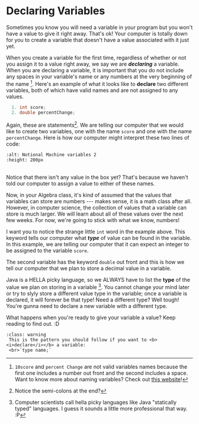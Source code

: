 Declaring Variables
====================================

Sometimes you know you will need a variable in your program but you won't have a value to give it right away. That's ok! Your computer is totally down for you to create a variable that doesn't have a value associated with it just yet.

When you create a variable for the first time, regardless of whether or not you assign it to a value right away, we say we are <b><i>declaring</i></b> a variable. When you are declaring a variable, it is important that you do not include any spaces in your variable's name or any numbers at the very beginning of the name [^*]. Here's an example of what it looks like to <b>declare</b> two different variables, both of which have valid names and are not assigned to any values.

```Java
  1. int score;
  2. double percentChange;
```
Again, these are statements[^**]. We are telling our computer that we would like to create two variables, one with the name `score` and one with the name `percentChange`. Here is how our computer might interpret these two lines of code:

```{image} https://media.giphy.com/media/O0Dbaz4AjhthzQ508L/giphy.gif
:alt: Notional Machine variables 2
:height: 200px
```
<br>Notice that there isn't any value in the box yet? That's because we haven't told our computer to assign a value to either of these names.

Now, in your Algebra class, it's kind of assumed that the values that variables can store are numbers --- makes sense, it is a math class after all. However, in computer science, the collection of values that a variable can store is much larger. We will learn about all of these values over the next few weeks. For now, we're going to stick with what we know, numbers!

I want you to notice the strange little `int` word in the example above. This keyword tells our computer what <b><i>type</i></b> of value can be found in the variable. In this example, we are telling our computer that it can expect an integer to be assigned to the variable `score`.

The second variable has the keyword `double` out front and this is how we tell our computer that we plan to store a decimal value in a variable.

Java is a HELLA picky language, so we ALWAYS have to list the <b>type</b> of the value we plan on storing in a variable [^***]. You cannot change your mind later or try to slyly store a different value type in the variable; once a variable is declared, it will forever be that type! Need a different type? Well tough! You're gunna need to declare a new variable with a different type.

What happens when you're ready to give your variable a value? Keep reading to find out. :D

```{admonition} TL;DR
:class: warning
 This is the pattern you should follow if you want to <b><i>declare</i></b> a variable:
 <br>`type name;`
```

[^*]: `10score` and `percent Change` are not valid variables names because the first one includes a number out front and the second includes a space. Want to know more about naming variables? Check out <a href="https://mathbits.com/MathBits/Java/DataBasics/Namingrules.htm">this website</a>!
[^**]: Notice the semi-colons at the end?
[^***]:Computer scientists call hella picky languages like Java "statically typed" languages. I guess it sounds a little more professional that way. :P
